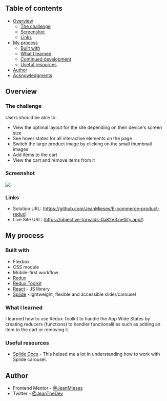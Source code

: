 ## Table of contents

- [Overview](#overview)
  - [The challenge](#the-challenge)
  - [Screenshot](#screenshot)
  - [Links](#links)
- [My process](#my-process)
  - [Built with](#built-with)
  - [What I learned](#what-i-learned)
  - [Continued development](#continued-development)
  - [Useful resources](#useful-resources)
- [Author](#author)
- [Acknowledgments](#acknowledgments)


## Overview

### The challenge

Users should be able to:

- View the optimal layout for the site depending on their device's screen size
- See hover states for all interactive elements on the page
- Switch the large product image by clicking on the small thumbnail images
- Add items to the cart
- View the cart and remove items from it

### Screenshot

![](./screenshot.jpg)

### Links

- Solution URL: (https://github.com/JeanMieses/E-commerce-product-redux)
- Live Site URL: (https://objective-torvalds-0a82e3.netlify.app/)

## My process

### Built with

- Flexbox
- CSS module
- Mobile-first workflow
- [Redux](https://react-redux.js.org/)
- [Redux Toolkit](https://redux-toolkit.js.org/)
- [React](https://reactjs.org/) - JS library
- [Splide](https://splidejs.com/) -lightweight, flexible and accessible slider/carousel 

### What I learned

I learned how to use Redux Toolkit to handle the App Wide States by creating reducers (functions) to
handler functionalities such as adding an item to the cart or removing it.


### Useful resources

- [Splide Docs](https://splidejs.com/documents/) - This helped me a lot in understanding how to work with Splide carousel. 

## Author

- Frontend Mentor - [@JeanMieses](https://www.frontendmentor.io/profile/JeanMieses)
- Twitter - [@JeanTheDev](https://twitter.com/JeanTheDev)

